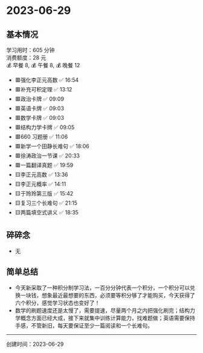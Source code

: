 # 2023-06-29

## 基本情况

学习用时：605 分钟  
消费额度：28 元  
💰 早餐 8, 💰 午餐 8, 💰 晚餐 12

-   🟥强化李正元高数 ✅ 16:54
-   🟥补充可积定理 ✅ 13:12
-   🟥政治卡牌 ✅ 09:09
-   🟥英语卡牌 ✅ 09:03
-   🟥数学卡牌 ✅ 09:03
-   🟥结构力学卡牌 ✅ 09:05
-   🟥660 习题册 ✅ 11:06
-   🟥新学一个田静长难句 ✅ 18:06
-   🟥徐涛政治一节课 ✅ 20:33
-   🟥一篇翻译真题 ✅ 19:59
-   🟨李正元高数 ✅ 13:36
-   🟨李正元概率 ✅ 14:11
-   🟨于玲玲第三版 ✅ 15:42
-   🟨复习三个长难句 ✅ 21:15
-   🟨两篇填空式讲义 ✅ 18:35

## 碎碎念

- 无

## 简单总结

- 今天新采取了一种积分制学习法，一百分分钟代表一个积分，一个积分可以兑换一块钱，想象最近最想要的东西，必须要等积分够了才能购买，今天获得了六个积分，感觉学习状态也变好了！
- 数学的刷题速度还是太慢了，需要提速，尽量两个月之内把强化刷完；结构力学概念方面已经大成，接下来就集中训练计算能力，找难题做；英语需要保持手感，不管新旧，每天要保证至少一篇阅读和一个长难句。

---

创建时间：2023-06-29